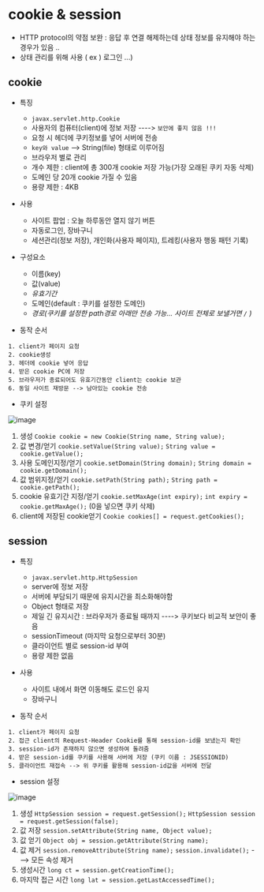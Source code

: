 # cookie & session

- HTTP protocol의 약점 보완 : 응답 후 연결 해제하는데 상태 정보를 유지해야 하는 경우가 있음 ..
- 상태 관리를 위해 사용 ( ex ) 로그인 ...)


## cookie
- 특징

  - `javax.servlet.http.Cookie`
  - 사용자의 컴퓨터(client)에 정보 저장 ----> `보안에 좋지 않음 !!!`
  - 요청 시 헤더에 쿠키정보를 넣어 서버에 전송
  - `key와 value`  --> String(file) 형태로 이루어짐
  - 브라우저 별로 관리
  - 개수 제한 : client에 총 300개 cookie 저장 가능(가장 오래된 쿠키 자동 삭제)
  - 도메인 당 20개 cookie 가질 수 있음
  - 용량 제한 : 4KB

- 사용

  - 사이트 팝업 : 오늘 하루동안 열지 않기 버튼
  - 자동로그인, 장바구니
  - 세션관리(정보 저장), 개인화(사용자 페이지), 트레킹(사용자 행동 패턴 기록)

- 구성요소

  - 이름(key)
  - 값(value)
  - _유효기간_
  - 도메인(default : 쿠키를 설정한 도메인)
  - _경로(쿠키를 설정한 path경로 아래만 전송 가능... 사이트 전체로 보낼거면 `/` )_

- 동작 순서
```
1. client가 페이지 요청
2. cookie생성
3. 헤더에 cookie 넣어 응답
4. 받은 cookie PC에 저장
5. 브라우저가 종료되어도 유효기간동안 client는 cookie 보관
6. 동일 사이트 재방문 --> 남아있는 cookie 전송
```
- 쿠키 설정

![image](https://user-images.githubusercontent.com/55950992/191391238-d9d98d2f-a989-4bff-b4d2-f04f1fff386c.png)

  1. 생성 `Cookie cookie = new Cookie(String name, String value);`
  2. 값 변경/얻기 `cookie.setValue(String value);`  `String value = cookie.getValue();`
  3. 사용 도메인지정/얻기 `cookie.setDomain(String domain);`  `String domain = cookie.getDomain();`
  4. 값 범위지정/얻기 `cookie.setPath(String path);`  `String path = cookie.getPath();`
  5. cookie 유효기간 지정/얻기 `cookie.setMaxAge(int expiry);`  `int expiry = cookie.getMaxAge();`  (0을 넣으면 쿠키 삭제)
  6. client에 저장된 cookie얻기 `Cookie cookies[] = request.getCookies();`




## session
- 특징
	- `javax.servlet.http.HttpSession`
	- server에 정보 저장
	- 서버에 부담되기 때문에 유지시간을 최소화해야함
	- Object 형태로 저장
	- 제일 긴 유지시간 : 브라우저가 종료될 때까지 ----> 쿠키보다 비교적 보안이 좋음
	- sessionTimeout (마지막 요청으로부터 30분)
	- 클라이언트 별로 session-id 부여
	- 용량 제한 없음

- 사용
	- 사이트 내에서 화면 이동해도 로드인 유지
	- 장바구니

- 동작 순서
```
1. client가 페이지 요청
2. 접근 client의 Request-Header Cookie를 통해 session-id를 보냈는지 확인
3. session-id가 존재하지 않으면 생성하여 돌려줌
4. 받은 session-id를 쿠키를 사용해 서버에 저장 (쿠키 이름 : JSESSIONID)
5. 클라이언트 재접속 --> 위 쿠키를 활용해 session-id값을 서버에 전달
```
- session 설정

![image](https://user-images.githubusercontent.com/55950992/191404103-6ab10cdb-4b63-49ba-8fad-671819c675dc.png)


  1. 생성 `HttpSession session = request.getSession();`  `HttpSession session = request.getSession(false);`
  2. 값 저장 `session.setAttribute(String name, Object value);`
  3. 값 얻기 `Object obj = session.getAttribute(String name);`
  4. 값 제거 `session.removeAttribute(String name);`	`session.invalidate();` ---> 모든 속성 제거
  5. 생성시간 `long ct = session.getCreationTime();`
  6. 마지막 접근 시간 `long lat = session.getLastAccessedTime();`

